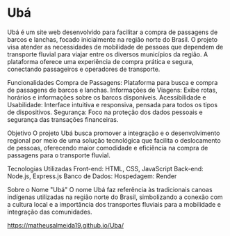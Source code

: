 # Ubá
Ubá é um site web desenvolvido para facilitar a compra de passagens de barcos e lanchas, focado inicialmente na região norte do Brasil. O projeto visa atender as necessidades de mobilidade de pessoas que dependem de transporte fluvial para viajar entre os diversos municípios da região. A plataforma oferece uma experiência de compra prática e segura, conectando passageiros e operadores de transporte.

Funcionalidades
Compra de Passagens: Plataforma para busca e compra de passagens de barcos e lanchas.
Informações de Viagens: Exibe rotas, horários e informações sobre os barcos disponíveis.
Acessibilidade e Usabilidade: Interface intuitiva e responsiva, pensada para todos os tipos de dispositivos.
Segurança: Foco na proteção dos dados pessoais e segurança das transações financeiras.

Objetivo
O projeto Ubá busca promover a integração e o desenvolvimento regional por meio de uma solução tecnológica que facilita o deslocamento de pessoas, oferecendo maior comodidade e eficiência na compra de passagens para o transporte fluvial.

Tecnologias Utilizadas
Front-end: HTML, CSS, JavaScript
Back-end: Node.js, Express.js
Banco de Dados: 
Hospedagem: Render

Sobre o Nome "Ubá"
O nome Ubá faz referência às tradicionais canoas indígenas utilizadas na região norte do Brasil, simbolizando a conexão com a cultura local e a importância dos transportes fluviais para a mobilidade e integração das comunidades.

https://matheusalmeida19.github.io/Uba/
